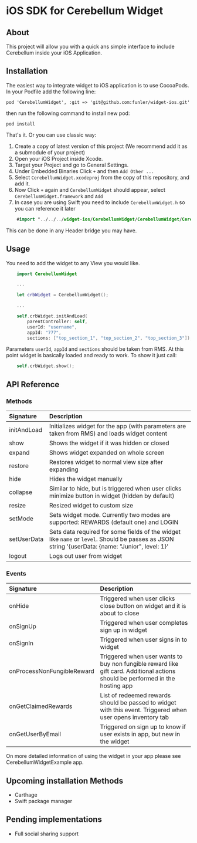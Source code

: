 # iOS SDK for Cerebellum Widget 

## About

This project will allow you with a quick ans simple interface to include Cerebellum inside your iOS Application.

## Installation

The easiest way to integrate widget to iOS application is to use CocoaPods. In your Podfile add the following line:

    pod 'CerebellumWidget', :git => 'git@github.com:funler/widget-ios.git'

then run the following command to install new pod:

    pod install

That's it. Or you can use classic way:

1. Create a copy of latest version of this project (We recommend add it as a submodule of your project)
2. Open your iOS Project inside Xcode.
3. Target your Project and go to General Settings.
4. Under Embedded Binaries Click `+` and then `Add Other ...`
5. Select `CerebellumWidget.xcodeproj` from the copy of this repository, and add it.
6. Now Click `+` again and `CerebellumWidget` should appear, select `CerebellumWidget.framework` and `Add`
7. In case you are using Swift you need to include `CerebellumWidget.h` so you can reference it later

```swift
    #import "../../../widget-ios/CerebellumWidget/CerebellumWidget/CerebellumWidget.h"
``` 

This can be done in any Header bridge you may have.

## Usage

You need to add the widget to any View you would like.
    
```swift
    import CerebellumWidget

    ...

    let crbWidget = CerebellumWidget();

    ...

    self.crbWidget.initAndLoad(
        parentController: self,
        userId: "username",
        appId: "777",
        sections: ["top_section_1", "top_section_2", "top_section_3"]);
```

Parameters `userId`, `appId` and `sections` should be taken from RMS.
At this point widget is basically loaded and ready to work. To show it just call:

```swift
    self.crbWidget.show();
```

## API Reference
### Methods

| Signature | Description |
| :-- | :-- |
| initAndLoad | Initializes widget for the app (with parameters are taken from RMS) and loads widget content |
| show | Shows the widget if it was hidden or closed |
| expand | Shows widget expanded on whole screen |
| restore | Restores widget to normal view size after expanding |
| hide | Hides the widget manually |
| collapse | Similar to hide, but is triggered when user clicks minimize button in widget (hidden by default) |
| resize | Resized widget to custom size |
| setMode | Sets widget mode. Currently two modes are supported: REWARDS (default one) and LOGIN |
| setUserData | Sets data required for some fields of the widget like `name` or `level`. Should be passes as JSON string '{userData: {name: "Junior", level: 1}'
| logout | Logs out user from widget |

### Events

| Signature | Description |
| :-- | :-- |
| onHide | Triggered when user clicks close button on widget and it is about to close |
| onSignUp | Triggered when user completes sign up in widget |
| onSignIn | Triggered when user signs in to widget |
| onProcessNonFungibleReward | Triggered when user wants to buy non fungible reward like gift card. Additional actions should be performed in the hosting app |
| onGetClaimedRewards | List of redeemed rewards should be passed to widget with this event. Triggered when user opens inventory tab |
| onGetUserByEmail | Triggered on sign up to know if user exists in app, but new in the widget |

On more detailed information of using the widget in your app please see CerebellumWidgetExample app.

## Upcoming installation Methods

* Carthage
* Swift package manager

## Pending implementations

* Full social sharing support